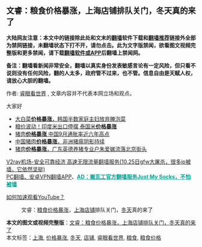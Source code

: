  <h2>文睿：粮食价格暴涨，上海店铺排队关门，冬天真的来了</h2> <p class="notice"><b>大陆网友注意：本文中的链接除此处和文末的<a href="https://github.com/bannedbook/fanqiang" >翻墙</a>软件下载和<a href="https://github.com/killgcd/justmysocks/blob/master/README.md">翻墙推荐</a>链接外全部为禁网链接，未翻墙状态下打不开，请勿点击。此为文字版禁闻，欲看图文视频完整版和更多禁闻，请下载<a href="https://github.com/bannedbook/fanqiang">翻墙软件或APP</a>后翻墙上禁闻网。</p><p>备注：翻墙看新闻非常安全，翻墙以真实身份发表敏感言论有一定风险，但只看不说则没有任何风险，翻的人太多，政府管不过来，也不管。信息自由是天赋人权，请放心大胆的翻墙。</b></p>  <div class="entry"> <p>作者: <a href="https://www.bannedbook.org/bnews/tag/%e7%9d%bf%e7%9c%bc%e7%9c%8b%e4%b8%96%e7%95%8c/" class="st_tag internal_tag" rel="tag" title="标签 睿眼看世界 下的日志">睿眼看世界</a> , 文章内容并不代表本网立场和观点。</p> <figure></figure> <p>大家好</p>  <ul class='op-related-articles' title='相关阅读'> <li><a href='https://www.bannedbook.org/bnews/baitai/20201010/1411254.html' target='_blank'>大白菜<b>价格暴涨</b>，韩国半数家庭主妇放弃腌泡菜</a></li> <li><a href='https://www.bannedbook.org/bnews/cnnews/20200408/1308633.html' target='_blank'>粮价波动！印度米出口停摆 泰国米<b>价格暴涨</b></a></li> <li><a href='https://www.bannedbook.org/bnews/ssgc/20191016/1207703.html' target='_blank'>猪肉<b>价格暴涨</b>  中国9月通胀率近六年高点</a></li> <li><a href='https://www.bannedbook.org/bnews/cbnews/20190910/1189019.html' target='_blank'>中国猪肉<b>价格暴涨</b>，非洲猪瘟阴影持续</a></li> <li><a href='https://www.bannedbook.org/bnews/weiquan/20190902/1184757.html' target='_blank'>猪肉<b>价格暴涨</b>&#65292;广东英德养猪专业户朱爱娣流落北京街头</a></li> </ul> <p class="texttj"> <a href="https://www.bannedbook.org/forum23/topic22702.html" target="_blank">V2ray机场-安全可靠经济 高速无限流量翻墙服务(10.25日gfw大屠杀，很多ip被墙，它依然坚挺)</a><br/> <a href="https://github.com/bannedbook/fanqiang/wiki/%E7%A6%81%E9%97%BB%E7%BD%91%E5%AE%89%E5%8D%93%E7%BF%BB%E5%A2%99%E6%96%B0%E9%97%BBAPP" target="_blank">PC翻墙、安卓VPN翻墙APP</a>、<span onclick="window.open('https://github.com/killgcd/justmysocks/blob/master/README.md')" style="font-weight:bold;color:#00A191;cursor:pointer;text-decoration:underline;outline:none">AD：搬瓦工官方翻墙服务Just My Socks，不怕被墙</span></p><p><a href='https://www.bannedbook.org/bnews/topimagenews/20180409/925596.html' target='_blank'>如何加速观看YouTube？ </a></p> <figure class='op-interactive'><figcaption>文睿：<a href="https://www.bannedbook.org/bnews/tag/%E7%B2%AE%E9%A3%9F/" class="st_tag internal_tag" rel="tag" title="标签 粮食 下的日志">粮食</a><a href="https://www.bannedbook.org/bnews/tag/%E4%BB%B7%E6%A0%BC%E6%9A%B4%E6%B6%A8/" class="st_tag internal_tag" rel="tag" title="标签 价格暴涨 下的日志">价格暴涨</a>，<a href="https://www.bannedbook.org/bnews/tag/%e4%b8%8a%e6%b5%b7/" class="st_tag internal_tag" rel="tag" title="标签 上海 下的日志">上海</a><a href="https://www.bannedbook.org/bnews/tag/%E5%BA%97%E9%93%BA/" class="st_tag internal_tag" rel="tag" title="标签 店铺 下的日志">店铺</a>排队关门，<a href="https://www.bannedbook.org/bnews/tag/%E5%86%AC%E5%A4%A9/" class="st_tag internal_tag" rel="tag" title="标签 冬天 下的日志">冬天</a>真的来了</figcaption></figure> </p> <a name='sharetosocial'></a>       <div><b>本文的图文或视频完整版</b>：<a href='https://www.bannedbook.org/bnews/bannedvideo/20201027/1421076.html'>文睿：粮食价格暴涨，上海店铺排队关门，冬天真的来了</a></div>  </div><!--END ENTRY--> <div class="postfooter"> <div>本文标签：<a href="https://www.bannedbook.org/bnews/tag/%e4%b8%8a%e6%b5%b7/" rel="tag">上海</a>, <a href="https://www.bannedbook.org/bnews/tag/%E4%BB%B7%E6%A0%BC%E6%9A%B4%E6%B6%A8/" rel="tag">价格暴涨</a>, <a href="https://www.bannedbook.org/bnews/tag/%E5%86%AC%E5%A4%A9/" rel="tag">冬天</a>, <a href="https://www.bannedbook.org/bnews/tag/%E5%BA%97%E9%93%BA/" rel="tag">店铺</a>, <a href="https://www.bannedbook.org/bnews/tag/%e7%9d%bf%e7%9c%bc%e7%9c%8b%e4%b8%96%e7%95%8c/" rel="tag">睿眼看世界</a>, <a href="https://www.bannedbook.org/bnews/tag/%E7%B2%AE%E9%A3%9F/" rel="tag">粮食</a>, <a href="https://www.bannedbook.org/bnews/tag/%E7%B2%AE%E9%A3%9F%E4%BB%B7%E6%A0%BC/" rel="tag">粮食价格</a></div>  </div><!--END POSTFOOTER--> 